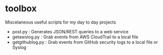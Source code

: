 toolbox
=======

Miscelaneous useful scripts for my day to day projects

- post.py         : Generates JSON/REST queries to a web service
- getawslog.py    : Grab events from AWS CloudTrail to a local file
- getgithublog.py : Grab events from GitHub security logs to a local file or Syslog
